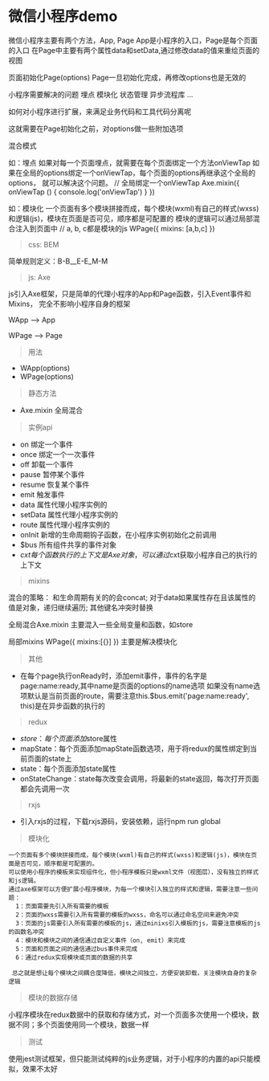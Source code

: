 # 微信小程序demo

微信小程序主要有两个方法，App, Page
App是小程序的入口，Page是每个页面的入口
在Page中主要有两个属性data和setData,通过修改data的值来重绘页面的视图

页面初始化Page(options)
Page一旦初始化完成，再修改options也是无效的

小程序需要解决的问题
埋点
模块化
状态管理
异步流程库
...

如何对小程序进行扩展，来满足业务代码和工具代码分离呢

这就需要在Page初始化之前，对options做一些附加选项

混合模式

如：埋点
如果对每一个页面埋点，就需要在每个页面绑定一个方法onViewTap
如果在全局的options绑定一个onViewTap，每个页面的options再继承这个全局的options，
就可以解决这个问题。
// 全局绑定一个onViewTap
Axe.mixin({
  onViewTap () {
    console.log('onViewTap')
  }
})

如：模块化
一个页面有多个模块拼接而成，每个模块(wxml)有自己的样式(wxss)和逻辑(js)，模块在页面是否可见，顺序都是可配置的
模块的逻辑可以通过局部混合注入到页面中
// a, b, c都是模块的js
WPage({
  mixins: [a,b,c]
})

> css: BEM

简单规则定义：B-B__E-E_M-M

> js: Axe

js引入Axe框架，只是简单的代理小程序的App和Page函数，引入Event事件和Mixins，
完全不影响小程序自身的框架

WApp --> App

WPage --> Page

> 用法
* WApp(options)
* WPage(options)

> 静态方法
* Axe.mixin 全局混合

> 实例api
* on 绑定一个事件
* once 绑定一个一次事件
* off 卸载一个事件
* pause 暂停某个事件
* resume 恢复某个事件
* emit 触发事件
* data 属性代理小程序实例的
* setData 属性代理小程序实例的
* route 属性代理小程序实例的
* onInit 新增的生命周期钩子函数，在小程序实例初始化之前调用
* $bus 所有组件共享的事件对象
* $cxt 每个函数执行的上下文是Axe对象，可以通过$cxt获取小程序自己的执行的上下文

> mixins

混合的策略：
和生命周期有关的的会concat;
对于data如果属性存在且该属性的值是对象，递归继续遍历;
其他键名冲突时替换

全局混合Axe.mixin
主要混入一些全局变量和函数，如store

局部mixins
WPage({
  mixins:[{}]
})
主要是解决模块化

> 其他

* 在每个page执行onReady时，添加emit事件，事件的名字是page:name:ready,其中name是页面的options的name选项
  如果没有name选项默认是当前页面的route，需要注意this.$bus.emit('page:name:ready', this)是在异步函数的执行的

> redux

* $store：每个页面添加$store属性
* mapState：每个页面添加mapState函数选项，用于将redux的属性绑定到当前页面的state上
* state：每个页面添加state属性
* onStateChange：state每次改变会调用，将最新的state返回，每次打开页面都会先调用一次

> rxjs

* 引入rxjs的过程，下载rxjs源码，安装依赖，运行npm run global

> 模块化

```
一个页面有多个模块拼接而成，每个模块(wxml)有自己的样式(wxss)和逻辑(js)，模块在页面是否可见，顺序都是可配置的。
可以使用小程序的模板来实现组件化，但小程序模板只是wxml文件（视图层），没有独立的样式和js逻辑。
通过axe框架可以方便扩展小程序模块，为每一个模块引入独立的样式和逻辑，需要注意一些问题：
  1：页面需要先引入所有需要的模板
  2：页面的wxss需要引入所有需要的模板的wxss，命名可以通过命名空间来避免冲突
  3：页面的js需要引入所有需要的模板的js，通过minixs引入模板的js，需要注意模板的js的函数名冲突
  4：模块和模块之间的通信通过自定义事件（on, emit）来完成
  5：页面和页面之间的通信通过bus事件来完成
  6：通过redux实现模块或页面的数据的共享
  
 总之就是想让每个模块之间耦合度降低，模块之间独立，方便安装卸载，关注模块自身的复杂逻辑

```

> 模块的数据存储

小程序模块在redux数据中的获取和存储方式，对一个页面多次使用一个模块，数据不同；多个页面使用同一个模块，数据一样 

> 测试

使用jest测试框架，但只能测试纯粹的js业务逻辑，对于小程序的内置的api只能模拟，效果不太好
